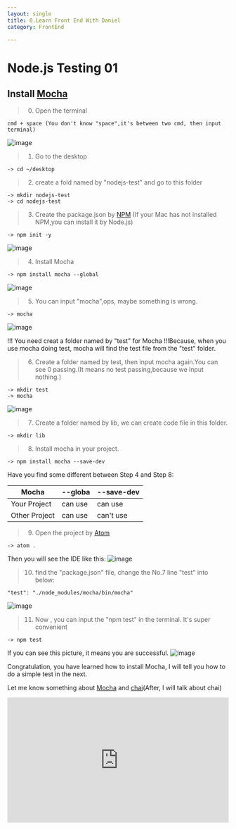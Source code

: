 ```yaml
---
layout: single
title: 0.Learn Front End With Daniel
category: FrontEnd

---
```


# Node.js Testing 01

## Install [Mocha](https://mochajs.org/)

> 0. Open the terminal

```
cmd + space (You don't know "space",it's between two cmd, then input terminal)
```
![image](http://i4.piimg.com/567571/e4d2c5dcd74dddc0.png)


> 1. Go to the desktop

```
-> cd ~/desktop
```

> 2. create a fold named by "nodejs-test" and go to this folder

```
-> mkdir nodejs-test
-> cd nodejs-test
```

> 3. Create the package.json by [NPM](https://nodejs.org/en/) (If your Mac has not installed NPM,you can install it by Node.js)

```
-> npm init -y
```

![image](http://i2.buimg.com/567571/81ecf8ef0c2263ad.png)


>  4. Install Mocha

```
-> npm install mocha --global
```

![image](http://i2.buimg.com/567571/0f807ce20fbbd91e.png)

> 5. You can input "mocha",ops, maybe something is wrong.

```
-> mocha
```
![image](http://i4.piimg.com/567571/8ef418af846b36ea.png)

!!! You need creat a folder named by "test" for Mocha !!!Because, when you use mocha doing test, mocha will find the test file from the "test" folder.

> 6. Create a folder named by test, then input mocha again.You can see 0 passing.(It means no test passing,because we input nothing.)

```
-> mkdir test
-> mocha
```
![image](http://i4.piimg.com/567571/76fb0444d0c128ac.png)


> 7. Create a folder named by lib, we can create code file in this folder.

```
-> mkdir lib
```

> 8. Install mocha in your project.

```
-> npm install mocha --save-dev
```

Have you find some different between Step 4 and Step 8:

Mocha |--globa | --save-dev
---|---|---
Your Project | can use | can use
Other Project| can use | can't use

> 9. Open the project by [Atom](https://atom.io/)

```
-> atom .
```

Then you will see the IDE like this:
![image](http://i4.piimg.com/567571/2e32e2553fa15cd6.png)

> 10. find the "package.json" file, change the No.7 line "test" into below:

```
"test": "./node_modules/mocha/bin/mocha"
```

![image](http://i4.piimg.com/567571/4b5b619f771bcf76.png)

> 11. Now , you can input the "npm test" in the terminal. It's super convenient

```
-> npm test
```

If you can see this picture, it means you are successful.
![image](http://i2.buimg.com/567571/4bacc63ad8cd3955.png)

Congratulation, you have learned how to install Mocha, I will tell you how to do a simple test in the next.  


Let me know something about [Mocha](https://mochajs.org/) and [chai](http://chaijs.com/)(After, I will talk about chai)

<div style="max-width:640px; margin:0 auto 10px;" >
<div
style="position: relative;
width:100%;
padding-bottom:56.25%;
height:0;">

<iframe style="position: absolute;top: 0;left: 0;width: 100%;height: 100%;" src="https://www.youtube.com/embed/L48AjLVgXS4" frameborder="0" allowfullscreen></iframe>
</div>
</div>
